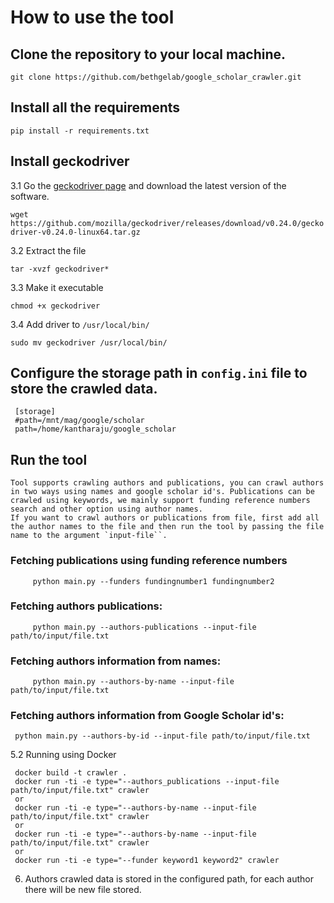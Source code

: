 # How to use the tool

## Clone the repository to your local machine.
 
   ```git clone https://github.com/bethgelab/google_scholar_crawler.git```
## Install all the requirements

   ```pip install -r requirements.txt```
    
## Install geckodriver

   3.1 Go the [geckodriver page]("https://github.com/mozilla/geckodriver/releases") and download the latest version of the software.
    
   ```wget https://github.com/mozilla/geckodriver/releases/download/v0.24.0/geckodriver-v0.24.0-linux64.tar.gz```
        
   3.2 Extract the file
    
   ```tar -xvzf geckodriver*```
        
   3.3 Make it executable
    
   ```chmod +x geckodriver```
        
   3.4 Add driver to `/usr/local/bin/`
    
   ```sudo mv geckodriver /usr/local/bin/```
        
## Configure the storage path in `config.ini` file to store the crawled data.

   ```
    [storage]
    #path=/mnt/mag/google/scholar
    path=/home/kantharaju/google_scholar
   ```

## Run the tool
          
    Tool supports crawling authors and publications, you can crawl authors in two ways using names and google scholar id's. Publications can be crawled using keywords, we mainly support funding reference numbers search and other option using author names.
    If you want to crawl authors or publications from file, first add all the author names to the file and then run the tool by passing the file name to the argument `input-file``.
        
### Fetching publications using funding reference numbers

   ```
        python main.py --funders fundingnumber1 fundingnumber2
   ```



### Fetching authors publications:  
    
   ```
        python main.py --authors-publications --input-file path/to/input/file.txt
   ```

### Fetching authors information from names:  
   ```
        python main.py --authors-by-name --input-file path/to/input/file.txt
   ```
### Fetching authors information from Google Scholar id's:  
   
   ```
    python main.py --authors-by-id --input-file path/to/input/file.txt
   ```


5.2 Running using Docker

   ```
    docker build -t crawler .
    docker run -ti -e type="--authors_publications --input-file path/to/input/file.txt" crawler
    or
    docker run -ti -e type="--authors-by-name --input-file path/to/input/file.txt" crawler
    or 
    docker run -ti -e type="--authors-by-name --input-file path/to/input/file.txt" crawler 
    or
    docker run -ti -e type="--funder keyword1 keyword2" crawler 
   ```
    
   
6. Authors crawled data is stored in the configured path, for each author there will be new file stored.

    
